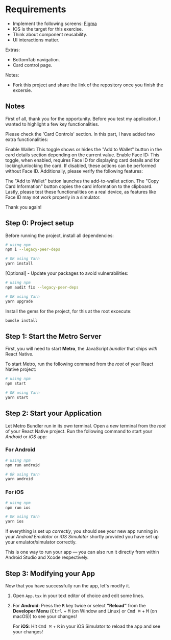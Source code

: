 # Requirements

* Implement the following screens: [Figma](https://www.figma.com/file/GQccaSiW6oFKzdCh6mmdGx/Sample-screens-for-dev-interview?type=design&node-id=1%3A4&mode=dev)
* IOS is the target for this exercise.
* Think about component reusability.
* UI interactions matter.

Extras:
* BottomTab navigation.
* Card control page.

Notes:
* Fork this project and share the link of the repository once you finish the excersie.

## Notes
First of all, thank you for the opportunity. Before you test my application, I wanted to highlight a few key functionalities.

Please check the 'Card Controls' section. In this part, I have added two extra functionalities:

Enable Wallet: This toggle shows or hides the "Add to Wallet" button in the card details section depending on the current value.
Enable Face ID: This toggle, when enabled, requires Face ID for displaying card details and for locking/unlocking the card. If disabled, these actions can be performed without Face ID.
Additionally, please verify the following features:

The "Add to Wallet" button launches the add-to-wallet action.
The "Copy Card Information" button copies the card information to the clipboard.
Lastly, please test these functionalities on a real device, as features like Face ID may not work properly in a simulator.

Thank you again!

## Step 0: Project setup

Before running the project, install all dependencies:
```bash
# using npm
npm i --legacy-peer-deps

# OR using Yarn
yarn install
```

[Optional] - Update your packages to avoid vulnerabilities:
```bash
# using npm
npm audit fix --legacy-peer-deps

# OR using Yarn
yarn upgrade
```

Install the gems for the project, for this at the root excecute:
```bash
bundle install
```

## Step 1: Start the Metro Server

First, you will need to start **Metro**, the JavaScript _bundler_ that ships _with_ React Native.

To start Metro, run the following command from the _root_ of your React Native project:

```bash
# using npm
npm start

# OR using Yarn
yarn start
```

## Step 2: Start your Application

Let Metro Bundler run in its _own_ terminal. Open a _new_ terminal from the _root_ of your React Native project. Run the following command to start your _Android_ or _iOS_ app:

### For Android

```bash
# using npm
npm run android

# OR using Yarn
yarn android
```

### For iOS

```bash
# using npm
npm run ios

# OR using Yarn
yarn ios
```

If everything is set up _correctly_, you should see your new app running in your _Android Emulator_ or _iOS Simulator_ shortly provided you have set up your emulator/simulator correctly.

This is one way to run your app — you can also run it directly from within Android Studio and Xcode respectively.

## Step 3: Modifying your App

Now that you have successfully run the app, let's modify it.

1. Open `App.tsx` in your text editor of choice and edit some lines.
2. For **Android**: Press the <kbd>R</kbd> key twice or select **"Reload"** from the **Developer Menu** (<kbd>Ctrl</kbd> + <kbd>M</kbd> (on Window and Linux) or <kbd>Cmd ⌘</kbd> + <kbd>M</kbd> (on macOS)) to see your changes!

   For **iOS**: Hit <kbd>Cmd ⌘</kbd> + <kbd>R</kbd> in your iOS Simulator to reload the app and see your changes!


